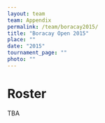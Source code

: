 ```yaml
---
layout: team
team: Appendix
permalink: /team/boracay2015/
title: "Boracay Open 2015"
place: ""
date: "2015"
tournament_page: ""
photo: ""
---
```


# Roster

TBA
